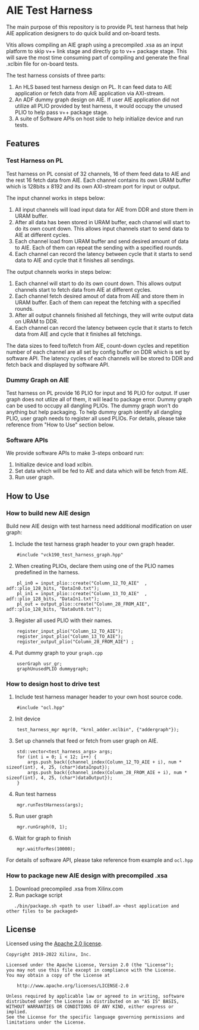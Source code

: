 # AIE Test Harness

The main purpose of this repository is to provide PL test harness that help AIE application designers to do quick build and on-board tests.

Vitis allows compiling an AIE graph using a precompiled .xsa as an input platform to skip v++ link stage and directly go to v++ package stage.
This will save the most time consuming part of compiling and generate the final .xclbin file for on-board tests.

The test harness consists of three parts:

1.	An HLS based test harness design on PL. It can feed data to AIE application or fetch data from AIE application via AXI-stream.
2.	An ADF dummy graph design on AIE. If user AIE application did not utilize all PLIO provided by test harness, it would occupy the unused PLIO to help pass v++ package stage.
3.	A suite of Software APIs on host side to help initialize device and run tests.

## Features

### Test Harness on PL

Test harness on PL consist of 32 channels, 16 of them feed data to AIE and the rest 16 fetch data from AIE.
Each channel contains its own URAM buffer which is 128bits x 8192 and its own AXI-stream port for input or output.

The input channel works in steps below:

1. All input channels will load input data for AIE from DDR and store them in URAM buffer.
2. After all data has been stored in URAM buffer, each channel will start to do its own count down. This allows input channels start to send data to AIE at different cycles.
3. Each channel load from URAM buffer and send desired amount of data to AIE. Each of them can repeat the sending with a specified rounds.
4. Each channel can record the latency between cycle that it starts to send data to AIE and cycle that it finishes all sendings.

The output channels works in steps below:

1. Each channel will start to do its own count down. This allows output channels start to fetch data from AIE at different cycles.
2. Each channel fetch desired amout of data from AIE and store them in URAM buffer. Each of them can repeat the fetching with a specified rounds.
3. After all output channels finished all fetchings, they will write output data on URAM to DDR.
4. Each channel can record the latency between cycle that it starts to fetch data from AIE and cycle that it finishes all fetchings.

The data sizes to feed to/fetch from AIE, count-down cycles and repetition number of each channel are all set by config buffer on DDR which is set by software API.
The latency cycles of each channels will be stored to DDR and fetch back and displayed by software API.

### Dummy Graph on AIE

Test harness on PL provide 16 PLIO for input and 16 PLIO for output. If user graph does not utlize all of them, it will lead to package error.
Dummy graph can be used to occupy all dangling PLIOs. The dummy graph won't do anything but help packaging.
To help dummy graph identify all dangling PLIO, user graph needs to register all used PLIOs.
For details, please take reference from "How to Use" section below.

### Software APIs

We provide software APIs to make 3-steps onboard run:

1. Initialize device and load xclbin.
2. Set data which will be fed to AIE and data which will be fetch from AIE.
3. Run user graph.

## How to Use

### How to build new AIE design

Build new AIE design with test harness need additional modification on user graph:

1. Include the test harness graph header to your own graph header.

```
    #include "vck190_test_harness_graph.hpp"
```

2. When creating PLIOs, declare them using one of the PLIO names predefined in the harness.

```
    pl_in0 = input_plio::create("Column_12_TO_AIE"  , adf::plio_128_bits, "DataIn0.txt");
    pl_in1 = input_plio::create("Column_13_TO_AIE"  , adf::plio_128_bits, "DataIn1.txt");
    pl_out = output_plio::create("Column_28_FROM_AIE", adf::plio_128_bits, "DataOut0.txt");
```

3. Register all used PLIO with their names.

```
    register_input_plio("Column_12_TO_AIE");
    register_input_plio("Column_13_TO_AIE");
    register_output_plio("Column_28_FROM_AIE") ; 
```

4. Put dummy graph to your `graph.cpp`

```
    userGraph usr_gr;
    graphUnusedPLIO dummygraph; 
```

### How to design host to drive test

1. Include test harness manager header to your own host source code.

```
    #include "ocl.hpp"
```

2. Init device

```
    test_harness_mgr mgr(0, "krnl_adder.xclbin", {"addergraph"}); 
```

3. Set up channels that feed or fetch from user graph on AIE.

```
    std::vector<test_harness_args> args;
    for (int i = 0; i < 12; i++) {
        args.push_back({channel_index(Column_12_TO_AIE + i), num * sizeof(int), 4, 25, (char*)dataInput});
        args.push_back({channel_index(Column_28_FROM_AIE + i), num * sizeof(int), 4, 25, (char*)dataOutput});
    }
```

4. Run test harness

```
    mgr.runTestHarness(args);
```

5. Run user graph

```
    mgr.runGraph(0, 1);
```

6. Wait for graph to finish

```
    mgr.waitForRes(10000);
```

For details of software API, please take reference from example and `ocl.hpp`

### How to package new AIE design with precompiled .xsa

1. Download precompiled .xsa from Xilinx.com
2. Run package script

```
   ./bin/package.sh <path to user libadf.a> <host application and other files to be packaged> 
```


## License

Licensed using the [Apache 2.0 license](https://www.apache.org/licenses/LICENSE-2.0).

    Copyright 2019-2022 Xilinx, Inc.

    Licensed under the Apache License, Version 2.0 (the "License");
    you may not use this file except in compliance with the License.
    You may obtain a copy of the License at

        http://www.apache.org/licenses/LICENSE-2.0

    Unless required by applicable law or agreed to in writing, software
    distributed under the License is distributed on an "AS IS" BASIS,
    WITHOUT WARRANTIES OR CONDITIONS OF ANY KIND, either express or implied.
    See the License for the specific language governing permissions and
    limitations under the License.

